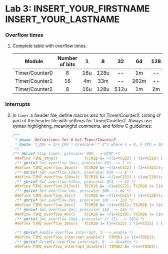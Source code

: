 # Lab 3: INSERT_YOUR_FIRSTNAME INSERT_YOUR_LASTNAME

### Overflow times

1. Complete table with overflow times.

   | **Module** | **Number of bits** | **1** | **8** | **32** | **64** | **128** | **256** | **1024** |
   | :-: | :-: | :-: | :-: | :-: | :-: | :-: | :-: | :-: |
   | Timer/Counter0 | 8 | 16u | 128u | -- | 1m | -- | 4m | 16m |
   | Timer/Counter1 | 16 | 4m | 33m | -- | 262m | -- | 1s | 4s |
   | Timer/Counter2 | 8 | 16u | 128u | 512u | 1m | 2m | 4m | 16m |

### Interrupts

2. In `timer.h` header file, define macros also for Timer/Counter2. Listing of part of the header file with settings for Timer/Counter2. Always use syntax highlighting, meaningful comments, and follow C guidelines:

   ```c
   /**
    * @name  Definitions for 8-bit Timer/Counter2
    * @note  t_OVF = 1/F_CPU * prescaler * 2^n where n = 8, F_CPU = 16 MHz
    */
   /** @brief Stop timer, prescaler 000 --> STOP */
    #define TIM2_stop()            TCCR2B &= ~((1<<CS22) | (1<<CS21) | (1<<CS20));
    /** @brief Set overflow 16us, prescaler 001 --> 1 */
    #define TIM2_overflow_16us()   TCCR2B &= ~((1<<CS22) | (1<<CS21)); TCCR2B |= (1<<CS20);
    /** @brief Set overflow 128us, prescaler 010 --> 8 */
    #define TIM2_overflow_128us()  TCCR2B &= ~((1<<CS22) | (1<<CS20)); TCCR2B |= (1<<CS21);
    /** @brief Set overflow 512us, prescaler 011 --> 32 */
    #define TIM2_overflow_512us()  TCCR2B &= ~(1<<CS22); TCCR2B |= (1<<CS21) | (1<<CS20);
    /** @brief Set overflow 1ms, prescaler 100 --> 64 */
    #define TIM2_overflow_1ms()    TCCR2B &= ~((1<<CS21) | (1<<CS20)); TCCR2B |= (1<<CS22);
    /** @brief Set overflow 2ms, prescaler 101 --> 128 */
    #define TIM2_overflow_2ms()    TCCR2B &= ~(1<<CS21); TCCR2B |= (1<<CS22) | (1<<CS20);
    /** @brief Set overflow 4ms, prescaler 110 --> 256 */
    #define TIM2_overflow_4ms()    TCCR2B &= ~(1<<CS20); TCCR2B |= (1<<CS22) | (1<<CS21);
    /** @brief Set overflow 16ms, prescaler // 111 --> 1024 */
    #define TIM2_overflow_16ms()   TCCR2B |= (1<<CS22) | (1<<CS21) | (1<<CS20);

    /** @brief Enable overflow interrupt, 1 --> enable */
    #define TIM2_overflow_interrupt_enable()  TIMSK2 |= (1<<TOIE2);
    /** @brief Disable overflow interrupt, 0 --> disable */
    #define TIM2_overflow_interrupt_disable() TIMSK2 &= ~(1<<TOIE2);
   ```